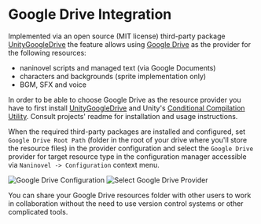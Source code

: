 ﻿# Google Drive Integration

Implemented via an open source (MIT license) third-party package [UnityGoogleDrive](https://github.com/Elringus/UnityGoogleDrive) the feature allows using [Google Drive](https://www.google.com/drive) as the provider for the following resources: 

* naninovel scripts and managed text (via Google Documents)
* characters and backgrounds (sprite implementation only)
* BGM, SFX and voice

In order to be able to choose Google Drive as the resource provider you have to first install [UnityGoogleDrive](https://github.com/Elringus/UnityGoogleDrive) and Unity's [Conditional Compilation Utility](https://github.com/Unity-Technologies/ConditionalCompilationUtility). Consult projects' readme for installation and usage instructions. 

When the required third-party packages are installed and configured, set `Google Drive Root Path` (folder in the root of your drive where you'll store the resource files) in the provider configuration and select the `Google Drive` provider for target resource type in the configuration manager accessible via `Naninovel -> Configuration` context menu.

![Google Drive Configuration](https://i.gyazo.com/beb9bc6a828a6df6d9b41c3378068020.png)
![Select Google Drive Provider](https://i.gyazo.com/4f1984448352841142f4ad495a3a6697.png)

You can share your Google Drive resources folder with other users to work in collaboration without the need to use version control systems or other complicated tools.
